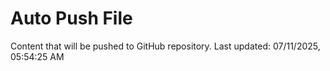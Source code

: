 # Auto Push File

Content that will be pushed to GitHub repository.
Last updated: 07/11/2025, 05:54:25 AM